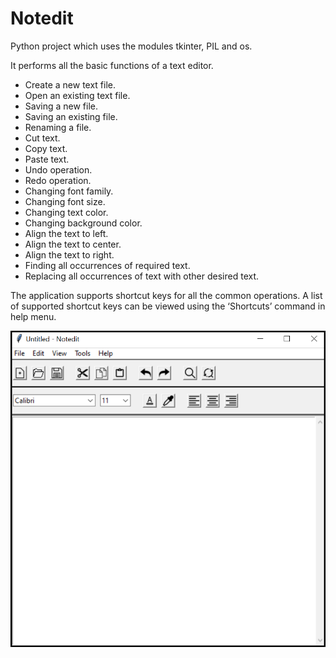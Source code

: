# Notedit
Python project which uses the modules tkinter, PIL and os.

It performs all the basic functions of a text editor.

- Create a new text file.
- Open an existing text file.
- Saving a new file.
- Saving an existing file.
- Renaming a file.
- Cut text.
- Copy text.
- Paste text.
- Undo operation.
- Redo operation.
- Changing font family.
- Changing font size.
- Changing text color.
- Changing background color.
- Align the text to left.
- Align the text to center.
- Align the text to right.
- Finding all occurrences of required text.
- Replacing all occurrences of text with other desired text. 

The application supports shortcut keys for all the common operations. A list of supported shortcut keys can be viewed using the ‘Shortcuts’ command in help menu. 

![Output](Output.png)
